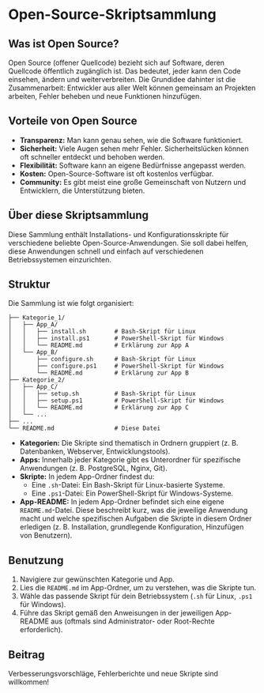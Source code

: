 # Open-Source-Skriptsammlung

## Was ist Open Source?

Open Source (offener Quellcode) bezieht sich auf Software, deren Quellcode öffentlich zugänglich ist. Das bedeutet, jeder kann den Code einsehen, ändern und weiterverbreiten. Die Grundidee dahinter ist die Zusammenarbeit: Entwickler aus aller Welt können gemeinsam an Projekten arbeiten, Fehler beheben und neue Funktionen hinzufügen.

## Vorteile von Open Source

-   **Transparenz:** Man kann genau sehen, wie die Software funktioniert.
-   **Sicherheit:** Viele Augen sehen mehr Fehler. Sicherheitslücken können oft schneller entdeckt und behoben werden.
-   **Flexibilität:** Software kann an eigene Bedürfnisse angepasst werden.
-   **Kosten:** Open-Source-Software ist oft kostenlos verfügbar.
-   **Community:** Es gibt meist eine große Gemeinschaft von Nutzern und Entwicklern, die Unterstützung bieten.

## Über diese Skriptsammlung

Diese Sammlung enthält Installations- und Konfigurationsskripte für verschiedene beliebte Open-Source-Anwendungen. Sie soll dabei helfen, diese Anwendungen schnell und einfach auf verschiedenen Betriebssystemen einzurichten.

## Struktur

Die Sammlung ist wie folgt organisiert:

```text
├── Kategorie_1/
│   ├── App_A/
│   │   ├── install.sh        # Bash-Skript für Linux
│   │   ├── install.ps1       # PowerShell-Skript für Windows
│   │   └── README.md         # Erklärung zur App A
│   └── App_B/
│       ├── configure.sh      # Bash-Skript für Linux
│       ├── configure.ps1     # PowerShell-Skript für Windows
│       └── README.md         # Erklärung zur App B
├── Kategorie_2/
│   ├── App_C/
│   │   ├── setup.sh          # Bash-Skript für Linux
│   │   ├── setup.ps1         # PowerShell-Skript für Windows
│   │   └── README.md         # Erklärung zur App C
│   └── ...
├── ...
└── README.md                 # Diese Datei
``` 
-   **Kategorien:** Die Skripte sind thematisch in Ordnern gruppiert (z. B. Datenbanken, Webserver, Entwicklungstools).
-   **Apps:** Innerhalb jeder Kategorie gibt es Unterordner für spezifische Anwendungen (z. B. PostgreSQL, Nginx, Git).
-   **Skripte:** In jedem App-Ordner findest du:
    -   Eine `.sh`-Datei: Ein Bash-Skript für Linux-basierte Systeme.
    -   Eine `.ps1`-Datei: Ein PowerShell-Skript für Windows-Systeme.
-   **App-README:** In jedem App-Ordner befindet sich eine eigene `README.md`-Datei. Diese beschreibt kurz, was die jeweilige Anwendung macht und welche spezifischen Aufgaben die Skripte in diesem Ordner erledigen (z. B. Installation, grundlegende Konfiguration, Hinzufügen von Benutzern).

## Benutzung

1.  Navigiere zur gewünschten Kategorie und App.
2.  Lies die `README.md` im App-Ordner, um zu verstehen, was die Skripte tun.
3.  Wähle das passende Skript für dein Betriebssystem (`.sh` für Linux, `.ps1` für Windows).
4.  Führe das Skript gemäß den Anweisungen in der jeweiligen App-README aus (oftmals sind Administrator- oder Root-Rechte erforderlich).

## Beitrag

Verbesserungsvorschläge, Fehlerberichte und neue Skripte sind willkommen!